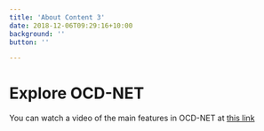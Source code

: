 ```yaml
---
title: 'About Content 3'
date: 2018-12-06T09:29:16+10:00
background: ''
button: ''

---
```


# Explore OCD-NET

You can watch a video of the main features in OCD-NET at [this link](https://vimeo.com/345008016)